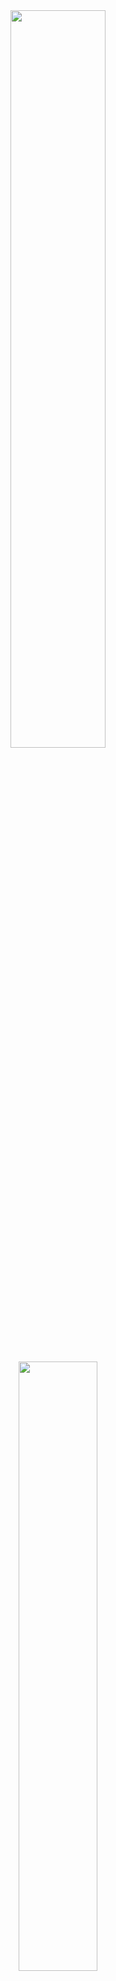 <div align="center">
     <img src="https://github.com/InioX/matugen/assets/81521595/66cfec75-702c-4b55-83fc-c474de171057" width=55% height=55%>
     <br><br>
     <img src="https://github.com/InioX/matugen/assets/81521595/ec3a165d-442d-4494-9aec-24254d11ae61" width=50% height=50%>
     <br><br>
     <img alt="license" src="https://custom-icon-badges.demolab.com/crates/l/matugen?color=3D3838&logo=law&style=for-the-badge&logoColor=370D10&labelColor=FEB3B3">
     <img alt="version" src="https://custom-icon-badges.demolab.com/crates/v/matugen?color=3D3838&logo=package&style=for-the-badge&logoColor=370D10&labelColor=FEB3B3">
     <br>
     <img alt="downloads" src="https://custom-icon-badges.demolab.com/crates/d/matugen?color=3D3838&logo=download&style=for-the-badge&logoColor=370D10&labelColor=FEB3B3">
     <img alt="stars" src="https://custom-icon-badges.demolab.com/github/stars/InioX/matugen?color=3D3838&logo=star&style=for-the-badge&logoColor=370D10&labelColor=FEB3B3">
     <br> 
    <a href="#-------------------------installation">Installation</a>
    ·
    <a href="https://github.com/InioX/matugen/wiki">Wiki</a>
    ·
    <a href="#-------------------------themes">Themes</a>
</div>

<div align="center">
  <sub>A cross-platform material you color generation tool
</div>

<div align="center">
  <img src="https://github.com/InioX/matugen/assets/81521595/9008d8d9-0157-4b38-9500-597986a2cb9f">
</div>

<h2 class="description">
     <sub>
          <img  src="https://github.com/InioX/matugen/assets/81521595/da0dfc26-e8c0-46c1-ad13-bfaac394109b"
           height="25"
           width="25">
     </sub>
     Description
</h2>

### Features
- **Generate/Export Material You Color Palette:**
     - Generate a Material You color palette either from an image or a color
     - Output the generated palette as JSON to stdout, or use keywords inside templates that get exported as files
- **Keyword Filters:**
     - Use filters to change values of the keywords, like changing lightness for colors and manipulating strings with `replace`, `to_upper`, `to_lower` and `set_lightness`
- **Custom Keywords/Colors:**
     - Define your own custom keywords or colors you would like to be harmonized inside the config file, that you can then use in templates
- **Palette Customization:**
     - Customize the contrast and scheme type for the palette
- **Restart Apps/Change Wallpaper:**
     - Restart supported apps and set the wallpaper on Windows, MacOS, Linux and NetBSD

<br>
<div align="center">
<table>
  <tr>
     <th>
     <p>If you would like to learn more about the features and configuration, read the wiki <a href="https://github.com/InioX/matugen/wiki">here.</a></p>
     </th>
  </tr>
</table>
</div>

### Other projects
- [Mitsugen](https://github.com/DimitrisMilonopoulos/mitsugen) - For gnome-shell, based on the [old](https://github.com/InioX/matugen/tree/python) version of Matugen
- [pywal](https://github.com/dylanaraps/pywal) - More color generation backends, default theme files. 
- [wpgtk](https://github.com/deviantfero/wpgtk) - Like pywal, but with a gui and more features.
  
<h2>
     <sub>
          <img  src="https://github.com/InioX/matugen/assets/81521595/3c01525a-c8b1-499e-9f28-a17e81edfb5b"
           height="25"
           width="25">
     </sub>
     Supported platforms
</h2>

- Windows
- Linux
- MacOS
- NetBSD

<h2>
     <sub>
          <img  src="https://github.com/InioX/matugen/assets/81521595/223f698f-9e72-430b-9a75-c9892fcea94e"
           height="25"
           width="25">
     </sub>
     Installation
</h2>

<h4>
     <sub>
          <img  src="https://cdn.simpleicons.org/rust/white"
           height="20"
           width="20">
     </sub>
     Cargo
     <a href="https://crates.io/crates/matugen"><img alt="Cargo Version" src="https://img.shields.io/crates/v/matugen?color=brightgreen&label=" align="right"></a>
</h4>

<details><summary>Click to expand</summary>

```shell
cargo install matugen
```

</p>
</details>

<h4>
     <sub>
          <img  src="https://cdn.simpleicons.org/archlinux/white"
           height="20"
           width="20">
     </sub>
     Arch
     <a href="https://aur.archlinux.org/packages/matugen-bin"><img alt="AUR Version" src="https://img.shields.io/aur/version/matugen-bin?color=brightgreen&label=" align="right"></a>
</h4>

<details><summary>Click to expand</summary>

Using your favourite AUR helper:

```shell
yay -S matugen-bin
```

</p>
</details>

<h4>
     <sub>
          <img  src="https://cdn.simpleicons.org/nixos/white"
           height="20"
           width="20">
     </sub>
     NixOS
     <a href="https://repology.org/project/matugen/versions">
  <img src="https://repology.org/badge/version-for-repo/nix_stable_24_05/matugen.svg?header=" alt="nixpkgs" align="right">
     </a><a href="j"><img alt="NixOS Version" src="https://img.shields.io/badge/git-brightgreen" align="right"></a>
</h4>

<details><summary>Click to expand</summary>
<p>

Add matugen to your flake inputs:
```nix
inputs = {
  matugen = {
    url = "github:/InioX/Matugen";
    # If you need a specific version:
    ref = "refs/tags/matugen-v0.10.0"
  };
  # ...
};
```

Then you can add it to your packages:
```nix
let
  system = "x86_64-linux";
in {
  environment.systemPackages = with pkgs; [    
    # ...
    inputs.matugen.packages.${system}.default
  ];
}
```

This flake also provides a NixOS/Home Manager module, which can be imported by
adding this in your configuration:
```nix
{pkgs, inputs, ...}: {
  imports = [
    inputs.matugen.nixosModules.default
  ];

  # ...
}
```

For an example of using this module with Home Manager, see [this example](./example/home-manager)

Option details can be found by reading the [module](./module.nix). A
[search.nixos.org](https://search.nixos.org/options)-like option viewer is
planned.

</p>
</details>

<h4>
     <sub>
          <img  src="https://cdn.simpleicons.org/netbsd/white"
           height="20"
           width="20">
     </sub>
     NetBSD
     <a href="https://repology.org/project/matugen/versions">
  <img src="https://repology.org/badge/version-for-repo/pkgsrc_current/matugen.svg?header=" alt="pkgsrc current package" align="right"></a>
</h4>

<details><summary>Click to expand</summary>

```shell
pkgin install matugen
```
or, if you prefer to build it from source
```shell
cd /usr/pkgsrc/graphics/matugen
make install
```

</p>
</details>


<h2>
     <sub>
     <img src="https://github.com/InioX/matugen-themes/assets/81521595/5e0b21af-62da-44ad-9492-f25689b260d9"
           height="25"
           width="25">
     </sub>
     Themes
</h2>

#### Templates
- [InioX/matugen-themes](https://github.com/InioX/matugen-themes)

<h2>
     <sub>
          <img  src="https://github.com/InioX/matugen/assets/81521595/bafdef83-4122-4bfd-9a30-98a5e0d7e488"
           height="25"
           width="25">
     </sub>
     Acknowledgements
</h2>

- [material-colors](https://github.com/Aiving/material-colors)
- [wallpaper.rs](https://github.com/reujab/wallpaper.rs) - Changing wallpaper for Windows
